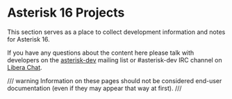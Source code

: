 # Asterisk 16 Projects

This section serves as a place to collect development information and
notes for Asterisk 16.

If you have any questions about the content here please talk with
developers on the [asterisk-dev](https://groups.io/g/asterisk-dev)
mailing list or #asterisk-dev IRC channel on [Libera
Chat](https://libera.chat/).

/// warning
Information on these pages should not be considered end-user
documentation (even if they may appear that way at first).
///
